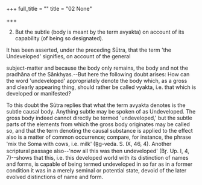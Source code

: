 +++
full_title = ""
title = "02 None"

+++


2. But the subtle (body is meant by the term avyakta) on account of its capability (of being so designated).

It has been asserted, under the preceding Sūtra, that the term 'the Undeveloped' signifies, on account of the general

subject-matter and because the body only remains, the body and not the pradhāna of the Sānkhyas.--But here the following doubt arises: How can the word 'undeveloped' appropriately denote the body which, as a gross and clearly appearing thing, should rather be called vyakta, i.e. that which is developed or manifested?

To this doubt the Sūtra replies that what the term avyakta denotes is the subtle causal body. Anything subtle may be spoken of as Undeveloped. The gross body indeed cannot directly be termed 'undeveloped,' but the subtle parts of the elements from which the gross body originates may be called so, and that the term denoting the causal substance is applied to the effect also is a matter of common occurrence; compare, for instance, the phrase 'mix the Soma with cows, i.e. milk' (R̥g-veda. S. IX, 46, 4). Another scriptural passage also--'now all this was then undeveloped' (Br̥. Up. I, 4, 7)--shows that this, i.e. this developed world with its distinction of names and forms, is capable of being termed undeveloped in so far as in a former condition it was in a merely seminal or potential state, devoid of the later evolved distinctions of name and form.

